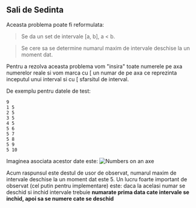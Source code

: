## Sali de Sedinta


Aceasta problema poate fi reformulata: 
  > Se da un set de intervale [a, b], a < b. 
  
  > Se cere sa se determine numarul maxim de intervale deschise la un moment dat. 
  
Pentru a rezolva aceasta problema vom "insira" toate numerele pe axa numerelor reale si vom marca cu [ un numar de pe axa ce reprezinta inceputul unui interval si cu [ sfarsitul de interval.

De exemplu pentru datele de test:
```
9
1 5
2 5
3 5
4 5
5 6
5 7
5 8
5 9
5 10
```
Imaginea asociata acestor date este:
![Numbers on an axe](https://raw.githubusercontent.com/SAlexandru/iTec/master/HighSchool/SaliDeSedinta/intervals.png)

Acum raspunsul este destul de usor de observat, numarul maxim de intervale deschise la un moment dat este 5. 
Un lucru foarte important de observat (cel putin pentru implementare) este: daca la acelasi numar se deschid si inchid intervale trebuie **numarate prima data cate intervale se inchid, apoi sa se numere cate se deschid**
